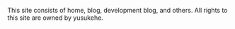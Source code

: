 This site consists of home, blog, development blog, and others. All rights to this site are owned by yusukehe.
